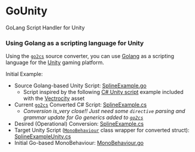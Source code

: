 # GoUnity
GoLang Script Handler for Unity

### Using Golang as a scripting language for Unity

Using the [`go2cs`](https://go2cs.net/) source converter, you can use [Golang](https://golang.org/ref/spec) as a scripting language for the [Unity](https://unity.com/) gaming platform.

Initial Example:
* Source Golang-based Unity Script: [SplineExample.go](src/GoUnity/SplineExample.go)
  * Script inspired by the following [C# Unity script](src/GoUnity/OriginalScript.cs) example included with the [Vectrocity](https://assetstore.unity.com/packages/tools/particles-effects/vectrosity-82) asset
* Current [`go2cs`](https://go2cs.net/) Converted C# Script: [SplineExample.cs](src/GoUnity/SplineExample.cs)
  * _Conversion is_very close!! Just need some `directive` parsing and grammar update for Go generics added to [`go2cs`](https://go2cs.net/)_
* Desired (Operational) Conversion: [SplineExample.cs](src/GoUnity/SplineExample-DesiredTarget.cs)
* Target Unity Script ([`MonoBehaviour`](https://docs.unity3d.com/ScriptReference/MonoBehaviour.html) class wrapper for converted struct): [SplineExampleUnity.cs](src/GoUnity/SplineExampleUnity.cs)
* Initial Go-based MonoBehaviour: [MonoBehaviour.go](src/GoUnity/MonoBehaviour.go)

